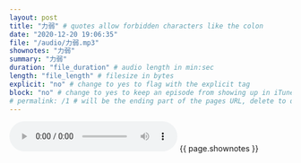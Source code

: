 ```yaml
---
layout: post
title: "力弱" # quotes allow forbidden characters like the colon
date: "2020-12-20 19:06:35"
file: "/audio/力弱.mp3"
shownotes: "力弱"
summary: "力弱"
duration: "file_duration" # audio length in min:sec
length: "file_length" # filesize in bytes
explicit: "no" # change to yes to flag with the explicit tag
block: "no" # change to yes to keep an episode from showing up in iTunes
# permalink: /1 # will be the ending part of the pages URL, delete to default to the title
---
```


<audio controls>
<source src="{{site.url}}{{site.baseurl}}{{ page.file }}" type="audio/x-mp3">
Your browser does not support the audio element.
</audio>
{{ page.shownotes }}
